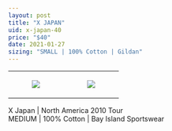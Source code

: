 ```yaml
---
layout: post
title: "X JAPAN"
uid: x-japan-40
price: "$40"
date: 2021-01-27
sizing: "SMALL | 100% Cotton | Gildan"
---
```




<table style="width:100%;"><tr><td style="vertical-align:top;">
      <figure class="tmblr-full" data-orig-height="2048" data-orig-width="1365" data-orig-src="https://concertshirts.netlify.app/shirts/0228/0228-01.jpg"><img src="https://64.media.tumblr.com/33e12c8a42d8537bc273f30b1c827699/bbfba15959608d9c-eb/s540x810/6c0dcb9277e8dbd19d38055f704dabd2ea38c31c.jpg" data-orig-height="2048" data-orig-width="1365" data-orig-src="https://concertshirts.netlify.app/shirts/0228/0228-01.jpg"/></figure></td>
    <td style="vertical-align:top;">
      <figure class="tmblr-full" data-orig-height="2048" data-orig-width="1365" data-orig-src="https://concertshirts.netlify.app/shirts/0228/0228-02.jpg"><img src="https://64.media.tumblr.com/c094acdb0f7b133d605957ecb2d62a91/bbfba15959608d9c-ce/s540x810/0c9f4513f5826a47eac82ff36a09502e129fc4b0.jpg" data-orig-height="2048" data-orig-width="1365" data-orig-src="https://concertshirts.netlify.app/shirts/0228/0228-02.jpg"/></figure></td>
  </tr></table><p>
  X Japan | North America 2010 Tour<br/>MEDIUM | 100% Cotton | Bay Island Sportswear
</p>
